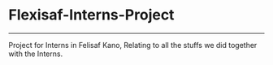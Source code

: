 # Flexisaf-Interns-Project
----
Project for Interns in Felisaf Kano, Relating to all the stuffs we did together with the Interns.
